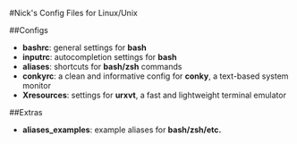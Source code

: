 #Nick's Config Files for Linux/Unix

##Configs
- __bashrc__: general settings for __bash__
- __inputrc__: autocompletion settings for __bash__
- __aliases__: shortcuts for __bash/zsh__ commands
- __conkyrc__: a clean and informative config for __conky__, a text-based system monitor
- __Xresources__: settings for __urxvt__, a fast and lightweight terminal emulator

##Extras
- __aliases_examples__: example aliases for __bash/zsh/etc.__